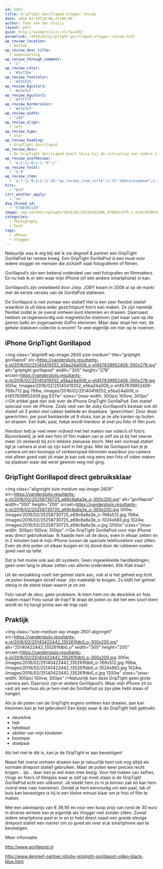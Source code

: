 ```yaml
---
id: 2457
title: GripTight Gorillapod vlogger review
date: 2016-03-10T20:06:21+00:00
author: Theo van der Sluijs
layout: post
guid: http://vandersluijs.nl/?p=2457
permalink: /2016/03/griptight-gorillapod-vlogger-review.html
wp_review_location:
  - bottom
wp_review_desc_title:
  - Samenvatting
wp_review_through_comment:
  - "1"
wp_review_color:
  - '#1e73be'
wp_review_fontcolor:
  - '#555555'
wp_review_bgcolor1:
  - '#e7e7e7'
wp_review_bgcolor2:
  - '#ffffff'
wp_review_bordercolor:
  - '#e7e7e7'
wp_review_width:
  - "100"
wp_review_align:
  - left
wp_review_type:
  - star
wp_review_heading:
  - GripTight Gorillapod
wp_review_desc:
  - De GripTight Gorillapod hoort thuis bij de uitrusting van iedere vlogger. Hij is superhandig om even met je iphone of andere smartphone vanaf een vast punt een shot te nemen. Voor de prijs hoef je het niet te laten. Ook al zijn de poten wat kort (hadden iets langer gemogen) kan je hem bijna moeiteloos overal aan bevestigen.
wp_review_userReview:
  - 'a:1:{i:0;s:1:"0";}'
wp_review_total:
  - "4.9"
wp_review_item:
  - 'a:7:{i:0;a:2:{s:20:"wp_review_item_title";s:13:"Gebruiksgemak";s:19:"wp_review_item_star";s:1:"5";}i:1;a:2:{s:20:"wp_review_item_title";s:9:"Kwaliteit";s:19:"wp_review_item_star";s:1:"5";}i:2;a:2:{s:20:"wp_review_item_title";s:12:"Degelijkheid";s:19:"wp_review_item_star";s:1:"5";}i:3;a:2:{s:20:"wp_review_item_title";s:13:"Mogelijkheden";s:19:"wp_review_item_star";s:1:"4";}i:4;a:2:{s:20:"wp_review_item_title";s:6:"Design";s:19:"wp_review_item_star";s:1:"5";}i:5;a:2:{s:20:"wp_review_item_title";s:8:"Afmeting";s:19:"wp_review_item_star";s:1:"5";}i:6;a:2:{s:20:"wp_review_item_title";s:5:"Prijs";s:19:"wp_review_item_star";s:1:"5";}}'
hits:
  - "633"
itrr_another_apply:
  - 'no'
dsq_thread_id:
  - "5740303139"
image: /wp-content/uploads/2016/02/25232433286_0f602ac9f5_o-e1457639810425-825x465.jpg
categories:
  - Photography
  - Tech
tags:
  - iPhone
  - Vloggen
---
```

Natuurlijk was ik erg blij dat ik via degreef & partner een GripTight GorillaPod ter review kreeg. Een GripTight GorillaPod is een must voor iedere vlogger en mensen die zichzelf vaak fotograferen of filmen.

Gorillapod’s zijn een bekend onderdeel van veel fotografen en filmmakers. En nu heb ik er één waar mijn iPhone (of een andere smartphone) in kan.
  
<!--more-->


  
Gorillapod’s zijn ontwikkeld door Joby. JOBY kwam in 2006 al op de markt met de eerste versies van de GorillaPod statieven.

De Gorillapod is niet zomaar een statief! Het is een zeer flexibel statief waardoor je uit bijna ieder gezichtspunt foto’s kan maken. Ze zijn namelijk flexibel zodat je ze overal omheen kunt klemmen en draaien. Daarnaast hebben ze tegenwoordig ook magnetische statieven (zet maar vast op die ijzeren balk) en zogenaamde GoPro klemmen. Maar daar stopt het niet, de gehele statieven collectie is enorm! Te veel eigenlijk om hier op te noemen.

## **iPhone GripTight Gorillapod**

<img class="alignleft wp-image-2600 size-medium" title="griptight gorillapod" src=https://vandersluijs.resultants-e.nl/2016/02/25140419252_e5ba24a009_o-e1457639952406-300x278.jpg" alt="griptight gorillapod" width="300" height="278" srcset=https://vandersluijs.resultants-e.nl/2016/02/25140419252_e5ba24a009_o-e1457639952406-300x278.jpg 300w, /images/2016/02/25140419252_e5ba24a009_o-e1457639952406-768x712.jpg 768w, /images/2016/02/25140419252_e5ba24a009_o-e1457639952406.jpg 837w" sizes="(max-width: 300px) 100vw, 300px" />Dit artikel gaat dan ook over de iPhone GripTight GorillaPod. Een statief speciaal voor de iPhone. Zoals veel van de Joby Gorillapod’s bestaat ook dit statief uit 3 poten met rubber beklede en draaibare  ‘gewrichten’. Door deze gewrichten, per poot bestaande uit 9 stuks, kan je ze alle kanten op buiten en draaien. Een balk, paal, hekje wordt hierdoor al snel jou foto of film punt.

Hierdoor heb je veel meer vrijheid met het maken van video’s of foto’s. Bijvoorbeeld, je wilt een foto of film maken van je zelf als je bij het veerse meer (in zeeland) bij zo’n lekkere zeeuwse storm. Met een normaal statief ligt je camera al snel op zijn kant in het gras. Met de Gorilapod kan je je camera om een boompje of verkeerspaal klemmen waardoor jou camera niet alleen goed vast zit maar je kan ook nog eens een foto of video maken op plaatsen waar dat eerst gewoon weg niet ging.

## **GripTight Gorillapod direct gebruiksklaar**

<img class="alignright size-medium wp-image-2609" src=https://vandersluijs.resultants-e.nl/2016/02/25258730725_e69c8a6a3e_o-300x200.jpg" alt="gorillapod" width="300" height="200" srcset=https://vandersluijs.resultants-e.nl/2016/02/25258730725_e69c8a6a3e_o-300x200.jpg 300w, /images/2016/02/25258730725_e69c8a6a3e_o-768x512.jpg 768w, /images/2016/02/25258730725_e69c8a6a3e_o-1024x683.jpg 1024w, /images/2016/02/25258730725_e69c8a6a3e_o.jpg 1200w" sizes="(max-width: 300px) 100vw, 300px" />De GripTight GorillaPod voor mijn iPhone was direct gebruiksklaar. Ik haalde hem uit de doos, even in elkaar zetten en in 2 minuten had ik mijn iPhone tussen de speciale telefoonklem vast zitten. Even de drie poten uit elkaar buigen en hij stond door de rubberen voeten goed vast op tafel.

Dat is het mooie ook aan dit systeem. Geen ingewikkelde handleidingen, geen uren lang in elkaar zetten van allerlei onderdelen. Klik Klak klaar!

Uit de verpakking voelt het geheel sterk aan, ook al is het geheel erg licht. Je poten bewegen stroef maar  zijn makkelijk te buigen. Zo blijft het geheel stevig in de stand staan waarin je ze zet.

Foto vanaf de deur, geen probleem. Ik klem hem om de deurklink en foto maken maar! Foto vanaf de trap? Ik draai de poten zo dat het een soort klem wordt en hij hangt prima aan de trap vast.

## Praktijk

<img class="size-medium wp-image-2601 alignright" src=https://vandersluijs.resultants-e.nl/2016/02/25140422442_135261fdb0_o-300x200.jpg" alt="25140422442_135261fdb0_o" width="300" height="200" srcset=https://vandersluijs.resultants-e.nl/2016/02/25140422442_135261fdb0_o-300x200.jpg 300w, /images/2016/02/25140422442_135261fdb0_o-768x512.jpg 768w, /images/2016/02/25140422442_135261fdb0_o-1024x683.jpg 1024w, /images/2016/02/25140422442_135261fdb0_o.jpg 1200w" sizes="(max-width: 300px) 100vw, 300px" />Natuurlijk kan deze GripTight geen grote camera aan. Daarvoor zijn er andere Gorillapod’s. Maar mijn iPhone zit zo vast als een huis als je hem met de GorillaPod op zijn plek hebt staan of hangen.

Als je de poten van de GripTight ergens omheen kan draaien, aan kan klemmen kan je het gebruiken! Een lijstje waar ik de GripTight heb gebruikt:

  * deurklink
  * hek
  * tafelblad
  * skelter van mijn kinderen
  * boompje
  * doelpaal

Als het niet te dik is, kan je de GripTight er aan bevestigen!

Naast het overal omheen draaien kan je natuurlijk hem ook nog altijd als normale driepoot statief gebruiken. Maar de poten weer precies recht krijgen… tja… daar ben je wel even mee bezig. Voor het maken van selfies, Vlogs en foto’s of filmpjes waar je zelf op moet staan is de GripTight GorillaPod echt een uitkomst. Je steekt hem zo in je binnen zak en kan hem overal mee naar toenemen. Omdat je hem eenvoudig om een paal, tak of buis kan bevestigen is hij in een kleine minuut klaar om je foto of film te maken.

Met een adviesprijs van € 39,95 en voor een koop prijs van rond de 30 euro in diverse winkels kan je eigenlijk als Vlogger niet zonder zitten. Zowat iedere smartphone past er in en je hebt direct naast een goede stevige driepoot statief een manier om zo goed als over al je smartphone aan te bevestigen.

Meer informatie:

<http://www.gorillapod.nl>

<http://www.degreef-partner.nl/joby-griptight-gorillapod-video-black-blue.html>
